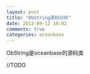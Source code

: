 ```yaml
---
layout: post
title: "ObString源码分析"
date: 2013-09-12 16:02
comments: true
categories: oceanbase
---
```


ObString是oceanbase的源码类

//TODO
